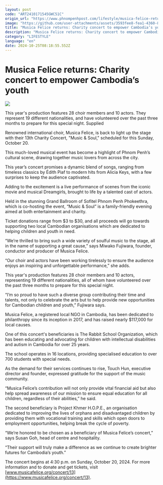 ```yaml
---
layout: post
code: "ART2410171545GWC51C"
origin_url: "https://www.phnompenhpost.com/lifestyle/musica-felice-returns-charity-concert-to-empower-cambodia-s-youth"
image: "https://github.com/user-attachments/assets/3593fee8-fea1-4360-89ac-f75954e848c2"
title: "Musica Felice returns: Charity concert to empower Cambodia’s youth"
description: "​​Musica Felice returns: Charity concert to empower Cambodia’s youth​"
category: "LIFESTYLE"
language: "en"
date: 2024-10-25T08:18:55.552Z
---
```


# Musica Felice returns: Charity concert to empower Cambodia’s youth

![](https://github.com/user-attachments/assets/39985b30-5505-438e-8390-dc0e1413dd8b)

This year's production features 28 choir members and 10 actors. They represent 19 different nationalities, and have volunteered over the past three months to prepare for this special night. Supplied

Renowned international choir, Musica Felice, is back to light up the stage with their 13th Charity Concert, "Music & Soul," scheduled for this Sunday, October 20. 

This much-loved musical event has become a highlight of Phnom Penh’s cultural scene, drawing together music lovers from across the city.

This year’s concert promises a dynamic blend of songs, ranging from timeless classics by Édith Piaf to modern hits from Alicia Keys, with a few surprises to keep the audience captivated. 

Adding to the excitement is a live performance of scenes from the iconic movie and musical Dreamgirls, brought to life by a talented cast of actors.

Held in the stunning Grand Ballroom of Sofitel Phnom Penh Phokeethra, which is co-hosting the event, “Music & Soul” is a family-friendly evening aimed at both entertainment and charity. 

Ticket donations range from $3 to $30, and all proceeds will go towards supporting two local Cambodian organisations which are dedicated to helping children and youth in need.

“We’re thrilled to bring such a wide variety of soulful music to the stage, all in the name of supporting a great cause,” says Miwako Fujiwara, founder, conductor and producer of Musica Felice. 

“Our choir and actors have been working tirelessly to ensure the audience enjoys an inspiring and unforgettable performance,” she adds.

This year's production features 28 choir members and 10 actors, representing 19 different nationalities, all of whom have volunteered over the past three months to prepare for this special night. 

“I’m so proud to have such a diverse group contributing their time and talents, not only to celebrate the arts but to help provide new opportunities for Cambodian children and youth,” Fujiwara says.

Musica Felice, a registered local NGO in Cambodia, has been dedicated to philanthropy since its inception in 2017, and has raised nearly $117,000 for local causes.

One of this concert's beneficiaries is The Rabbit School Organization, which has been educating and advocating for children with intellectual disabilities and autism in Cambodia for over 25 years. 

The school operates in 16 locations, providing specialised education to over 700 students with special needs. 

As the demand for their services continues to rise, Touch Hun, executive director and founder, expressed gratitude for the support of the music community.

“Musica Felice’s contribution will not only provide vital financial aid but also help spread awareness of our mission to ensure equal education for all children, regardless of their abilities,” he said.

The second beneficiary is Project Khmer H.O.P.E., an organisation dedicated to improving the lives of orphans and disadvantaged children by providing them with vocational training and skills which open doors to employment opportunities, helping break the cycle of poverty.

“We’re honored to be chosen as a beneficiary of Musica Felice’s concert,” says Susan Goh, head of centre and hospitality. 

“Their support will truly make a difference as we continue to create brighter futures for Cambodia’s youth.”

The concert begins at 4:30 p.m. on Sunday, October 20, 2024. For more information and to donate and get tickets, visit [www.musicafelice.org/concert/13](https://www.musicafelice.org/concert/13).